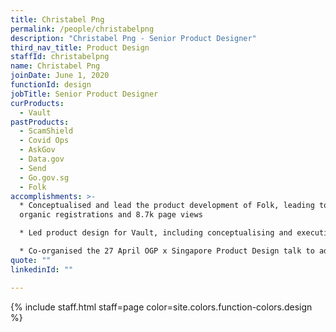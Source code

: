 ```yaml
---
title: Christabel Png
permalink: /people/christabelpng
description: "Christabel Png - Senior Product Designer"
third_nav_title: Product Design
staffId: christabelpng
name: Christabel Png
joinDate: June 1, 2020
functionId: design
jobTitle: Senior Product Designer
curProducts:
  - Vault
pastProducts:
  - ScamShield
  - Covid Ops
  - AskGov
  - Data.gov
  - Send
  - Go.gov.sg
  - Folk
accomplishments: >-
  * Conceptualised and lead the product development of Folk, leading to 273
  organic registrations and 8.7k page views

  * Led product design for Vault, including conceptualising and executing UI for all features in Vault Workspace

  * Co-organised the 27 April OGP x Singapore Product Design talk to advocate and propagate OGP design practices
quote: ""
linkedinId: ""

---
```


{% include staff.html staff=page color=site.colors.function-colors.design %}
